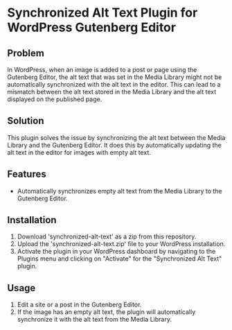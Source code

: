 # Synchronized Alt Text Plugin for WordPress Gutenberg Editor

## Problem

In WordPress, when an image is added to a post or page using the Gutenberg Editor, the alt text that was set in the Media Library might not be automatically synchronized with the alt text in the editor. This can lead to a mismatch between the alt text stored in the Media Library and the alt text displayed on the published page.

## Solution

This plugin solves the issue by synchronizing the alt text between the Media Library and the Gutenberg Editor. It does this by automatically updating the alt text in the editor for images with empty alt text.

## Features

- Automatically synchronizes empty alt text from the Media Library to the Gutenberg Editor.

## Installation

1. Download 'synchronized-alt-text' as a zip from this repository.
2. Upload the 'synchronized-alt-text.zip' file to your WordPress installation.
3. Activate the plugin in your WordPress dashboard by navigating to the Plugins menu and clicking on "Activate" for the "Synchronized Alt Text" plugin.

## Usage

1. Edit a site or a post in the Gutenberg Editor.
2. If the image has an empty alt text, the plugin will automatically synchronize it with the alt text from the Media Library.
